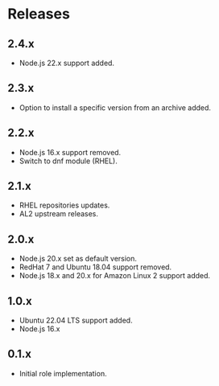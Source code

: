 # Releases

## 2.4.x

- Node.js 22.x support added.

## 2.3.x

- Option to install a specific version from an archive added.

## 2.2.x

- Node.js 16.x support removed.
- Switch to dnf module (RHEL).

## 2.1.x

- RHEL repositories updates.
- AL2 upstream releases.

## 2.0.x

- Node.js 20.x set as default version.
- RedHat 7 and Ubuntu 18.04 support removed.
- Node.js 18.x and 20.x for Amazon Linux 2 support added.

## 1.0.x

- Ubuntu 22.04 LTS support added.
- Node.js 16.x

## 0.1.x

- Initial role implementation.
